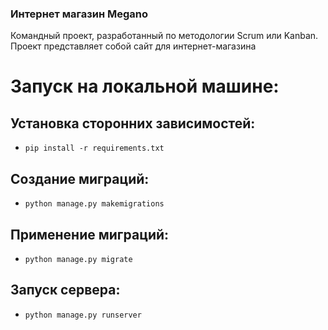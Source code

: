 ### Интернет магазин Megano

Командный проект, разработанный по методологии Scrum или Kanban. Проект представляет собой сайт для интернет-магазина

# Запуск на локальной машине:

## Установка сторонних зависимостей:

* ```pip install -r requirements.txt```

## Создание миграций:

* ```python manage.py makemigrations```

## Применение миграций:

* ```python manage.py migrate```

## Запуск сервера:

* ```python manage.py runserver```